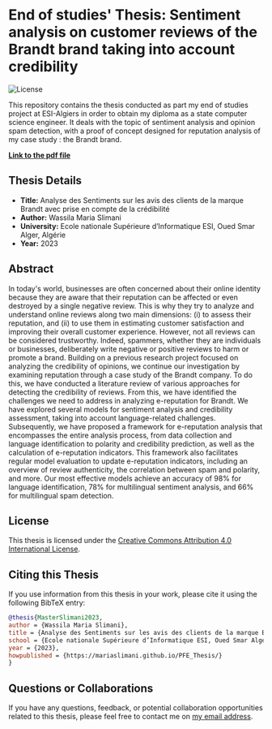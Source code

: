 # End of studies' Thesis: Sentiment analysis on customer reviews of the Brandt brand taking into account credibility

![License](https://img.shields.io/badge/License-CC%20BY%204.0-lightgrey.svg)

This repository contains the thesis conducted as part my end of studies project at ESI-Algiers in order to obtain my diploma as a state computer science engineer. It deals with the topic of sentiment analysis and opinion spam detection, with a proof of concept designed for reputation analysis of my case study : the Brandt brand.

**[Link to the pdf file](https://mariaslimani.github.io/PFE_Thesis/PSL1408_SLIMANI.pdf)**

## Thesis Details

- **Title:** Analyse des Sentiments sur les avis des clients de la marque Brandt avec prise en compte de la crédibilité
- **Author:** Wassila Maria Slimani
- **University:** Ecole nationale Supérieure d’Informatique ESI, Oued Smar Alger, Algérie
- **Year:** 2023

## Abstract

In today's world, businesses are often concerned about their online identity because they are aware that their reputation can be affected or even destroyed by a single negative review. This is why they try to analyze and understand online reviews along two main dimensions: (i) to assess their reputation, and (ii) to use them in estimating customer satisfaction and improving their overall customer experience.
However, not all reviews can be considered trustworthy. Indeed, spammers, whether they are individuals or businesses, deliberately write negative or positive reviews to harm or promote a brand.
Building on a previous research project focused on analyzing the credibility of opinions, we continue our investigation by examining reputation through a case study of the Brandt company. To do this, we have conducted a literature review of various approaches for detecting the credibility of reviews. From this, we have identified the challenges we need to address in analyzing e-reputation for Brandt.
We have explored several models for sentiment analysis and credibility assessment, taking into account language-related challenges. Subsequently, we have proposed a framework for e-reputation analysis that encompasses the entire analysis process, from data collection and language identification to polarity and credibility prediction, as well as the calculation of e-reputation indicators.
This framework also facilitates regular model evaluation to update e-reputation indicators, including an overview of review authenticity, the correlation between spam and polarity, and more.
Our most effective models achieve an accuracy of 98% for language identification, 78% for multilingual sentiment analysis, and 66% for multilingual spam detection.

## License

This thesis is licensed under the [Creative Commons Attribution 4.0 International License](https://creativecommons.org/licenses/by/4.0/).

## Citing this Thesis

If you use information from this thesis in your work, please cite it using the following BibTeX entry:
```bibtex
@thesis{MasterSlimani2023,
author = {Wassila Maria Slimani},
title = {Analyse des Sentiments sur les avis des clients de la marque Brandt avec prise en compte de la crédibilité},
school = {Ecole nationale Supérieure d’Informatique ESI, Oued Smar Alger, Algérie},
year = {2023},
howpublished = {https://mariaslimani.github.io/PFE_Thesis/}
}
```
## Questions or Collaborations
If you have any questions, feedback, or potential collaboration opportunities related to this thesis, please feel free to contact me on [my email address](iw_slimani@esi.dz).
